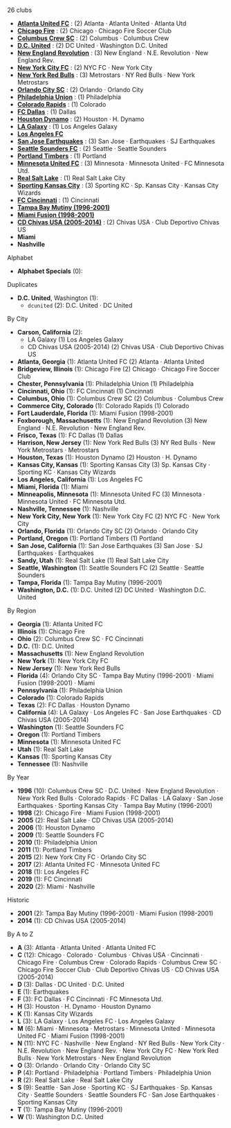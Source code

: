 26 clubs

- [**Atlanta United FC**](https://en.wikipedia.org/wiki/Atlanta_United_FC) : (2) Atlanta · Atlanta United · Atlanta Utd
- [**Chicago Fire**](https://en.wikipedia.org/wiki/Chicago_Fire_Soccer_Club) : (2) Chicago · Chicago Fire Soccer Club
- [**Columbus Crew SC**](https://en.wikipedia.org/wiki/Columbus_Crew_SC) : (2) Columbus · Columbus Crew
- [**D.C. United**](https://en.wikipedia.org/wiki/D.C._United) : (2) DC United · Washington D.C. United
- [**New England Revolution**](https://en.wikipedia.org/wiki/New_England_Revolution) : (3) New England · N.E. Revolution · New England Rev.
- [**New York City FC**](https://en.wikipedia.org/wiki/New_York_City_FC) : (2) NYC FC · New York City
- [**New York Red Bulls**](https://en.wikipedia.org/wiki/New_York_Red_Bulls) : (3) Metrostars · NY Red Bulls · New York Metrostars
- [**Orlando City SC**](https://en.wikipedia.org/wiki/Orlando_City_SC) : (2) Orlando · Orlando City
- [**Philadelphia Union**](https://en.wikipedia.org/wiki/Philadelphia_Union) : (1) Philadelphia
- [**Colorado Rapids**](https://en.wikipedia.org/wiki/Colorado_Rapids) : (1) Colorado
- [**FC Dallas**](https://en.wikipedia.org/wiki/FC_Dallas) : (1) Dallas
- [**Houston Dynamo**](https://en.wikipedia.org/wiki/Houston_Dynamo) : (2) Houston · H. Dynamo
- [**LA Galaxy**](https://en.wikipedia.org/wiki/LA_Galaxy) : (1) Los Angeles Galaxy
- [**Los Angeles FC**](https://en.wikipedia.org/wiki/Los_Angeles_FC)
- [**San Jose Earthquakes**](https://en.wikipedia.org/wiki/San_Jose_Earthquakes) : (3) San Jose · Earthquakes · SJ Earthquakes
- [**Seattle Sounders FC**](https://en.wikipedia.org/wiki/Seattle_Sounders_FC) : (2) Seattle · Seattle Sounders
- [**Portland Timbers**](https://en.wikipedia.org/wiki/Portland_Timbers) : (1) Portland
- [**Minnesota United FC**](https://en.wikipedia.org/wiki/Minnesota_United_FC) : (3) Minnesota · Minnesota United · FC Minnesota Utd.
- [**Real Salt Lake**](https://en.wikipedia.org/wiki/Real_Salt_Lake) : (1) Real Salt Lake City
- [**Sporting Kansas City**](https://en.wikipedia.org/wiki/Sporting_Kansas_City) : (3) Sporting KC · Sp. Kansas City · Kansas City Wizards
- [**FC Cincinnati**](https://en.wikipedia.org/wiki/FC_Cincinnati) : (1) Cincinnati
- [**Tampa Bay Mutiny (1996-2001)**](https://en.wikipedia.org/wiki/Tampa_Bay_Mutiny)
- [**Miami Fusion (1998-2001)**](https://en.wikipedia.org/wiki/Miami_Fusion)
- [**CD Chivas USA (2005-2014)**](https://en.wikipedia.org/wiki/Chivas_USA) : (2) Chivas USA · Club Deportivo Chivas US
- **Miami**
- **Nashville**




Alphabet

- **Alphabet Specials** (0): 




Duplicates

- **D.C. United**, Washington (1):
  - `dcunited` (2): D.C. United · DC United




By City

- **Carson, California** (2): 
  - LA Galaxy  (1) Los Angeles Galaxy
  - CD Chivas USA (2005-2014)  (2) Chivas USA · Club Deportivo Chivas US
- **Atlanta, Georgia** (1): Atlanta United FC  (2) Atlanta · Atlanta United
- **Bridgeview, Illinois** (1): Chicago Fire  (2) Chicago · Chicago Fire Soccer Club
- **Chester, Pennsylvania** (1): Philadelphia Union  (1) Philadelphia
- **Cincinnati, Ohio** (1): FC Cincinnati  (1) Cincinnati
- **Columbus, Ohio** (1): Columbus Crew SC  (2) Columbus · Columbus Crew
- **Commerce City, Colorado** (1): Colorado Rapids  (1) Colorado
- **Fort Lauderdale, Florida** (1): Miami Fusion (1998-2001) 
- **Foxborough, Massachusetts** (1): New England Revolution  (3) New England · N.E. Revolution · New England Rev.
- **Frisco, Texas** (1): FC Dallas  (1) Dallas
- **Harrison, New Jersey** (1): New York Red Bulls  (3) NY Red Bulls · New York Metrostars · Metrostars
- **Houston, Texas** (1): Houston Dynamo  (2) Houston · H. Dynamo
- **Kansas City, Kansas** (1): Sporting Kansas City  (3) Sp. Kansas City · Sporting KC · Kansas City Wizards
- **Los Angeles, California** (1): Los Angeles FC 
- **Miami, Florida** (1): Miami 
- **Minneapolis, Minnesota** (1): Minnesota United FC  (3) Minnesota · Minnesota United · FC Minnesota Utd.
- **Nashville, Tennessee** (1): Nashville 
- **New York City, New York** (1): New York City FC  (2) NYC FC · New York City
- **Orlando, Florida** (1): Orlando City SC  (2) Orlando · Orlando City
- **Portland, Oregon** (1): Portland Timbers  (1) Portland
- **San Jose, California** (1): San Jose Earthquakes  (3) San Jose · SJ Earthquakes · Earthquakes
- **Sandy, Utah** (1): Real Salt Lake  (1) Real Salt Lake City
- **Seattle, Washington** (1): Seattle Sounders FC  (2) Seattle · Seattle Sounders
- **Tampa, Florida** (1): Tampa Bay Mutiny (1996-2001) 
- **Washington, D.C.** (1): D.C. United  (2) DC United · Washington D.C. United




By Region

- **Georgia** (1):   Atlanta United FC
- **Illinois** (1):   Chicago Fire
- **Ohio** (2):   Columbus Crew SC · FC Cincinnati
- **D.C.** (1):   D.C. United
- **Massachusetts** (1):   New England Revolution
- **New York** (1):   New York City FC
- **New Jersey** (1):   New York Red Bulls
- **Florida** (4):   Orlando City SC · Tampa Bay Mutiny (1996-2001) · Miami Fusion (1998-2001) · Miami
- **Pennsylvania** (1):   Philadelphia Union
- **Colorado** (1):   Colorado Rapids
- **Texas** (2):   FC Dallas · Houston Dynamo
- **California** (4):   LA Galaxy · Los Angeles FC · San Jose Earthquakes · CD Chivas USA (2005-2014)
- **Washington** (1):   Seattle Sounders FC
- **Oregon** (1):   Portland Timbers
- **Minnesota** (1):   Minnesota United FC
- **Utah** (1):   Real Salt Lake
- **Kansas** (1):   Sporting Kansas City
- **Tennessee** (1):   Nashville




By Year

- **1996** (10):   Columbus Crew SC · D.C. United · New England Revolution · New York Red Bulls · Colorado Rapids · FC Dallas · LA Galaxy · San Jose Earthquakes · Sporting Kansas City · Tampa Bay Mutiny (1996-2001)
- **1998** (2):   Chicago Fire · Miami Fusion (1998-2001)
- **2005** (2):   Real Salt Lake · CD Chivas USA (2005-2014)
- **2006** (1):   Houston Dynamo
- **2009** (1):   Seattle Sounders FC
- **2010** (1):   Philadelphia Union
- **2011** (1):   Portland Timbers
- **2015** (2):   New York City FC · Orlando City SC
- **2017** (2):   Atlanta United FC · Minnesota United FC
- **2018** (1):   Los Angeles FC
- **2019** (1):   FC Cincinnati
- **2020** (2):   Miami · Nashville




Historic

- **2001** (2):   Tampa Bay Mutiny (1996-2001) · Miami Fusion (1998-2001)
- **2014** (1):   CD Chivas USA (2005-2014)






By A to Z

- **A** (3): Atlanta · Atlanta United · Atlanta United FC
- **C** (12): Chicago · Colorado · Columbus · Chivas USA · Cincinnati · Chicago Fire · Columbus Crew · Colorado Rapids · Columbus Crew SC · Chicago Fire Soccer Club · Club Deportivo Chivas US · CD Chivas USA (2005-2014)
- **D** (3): Dallas · DC United · D.C. United
- **E** (1): Earthquakes
- **F** (3): FC Dallas · FC Cincinnati · FC Minnesota Utd.
- **H** (3): Houston · H. Dynamo · Houston Dynamo
- **K** (1): Kansas City Wizards
- **L** (3): LA Galaxy · Los Angeles FC · Los Angeles Galaxy
- **M** (6): Miami · Minnesota · Metrostars · Minnesota United · Minnesota United FC · Miami Fusion (1998-2001)
- **N** (11): NYC FC · Nashville · New England · NY Red Bulls · New York City · N.E. Revolution · New England Rev. · New York City FC · New York Red Bulls · New York Metrostars · New England Revolution
- **O** (3): Orlando · Orlando City · Orlando City SC
- **P** (4): Portland · Philadelphia · Portland Timbers · Philadelphia Union
- **R** (2): Real Salt Lake · Real Salt Lake City
- **S** (9): Seattle · San Jose · Sporting KC · SJ Earthquakes · Sp. Kansas City · Seattle Sounders · Seattle Sounders FC · San Jose Earthquakes · Sporting Kansas City
- **T** (1): Tampa Bay Mutiny (1996-2001)
- **W** (1): Washington D.C. United




